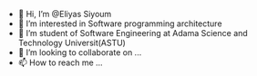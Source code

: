 - 👋 Hi, I’m @Eliyas Siyoum
- 👀 I’m interested in Software programming architecture
- 🌱 I’m  student of Software Engineering at  Adama Science and Technology Universit(ASTU)
- 💞️ I’m looking to collaborate on ...
- 📫 How to reach me ...

<!---
Ella37 is a ✨ special ✨ repository because its `README.md` (this file) appears on your GitHub profile.
You can click the Preview link to take a look at your changes.
--->
